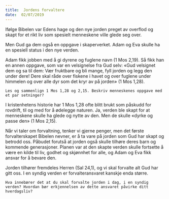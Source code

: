 ```yaml
---
title:  Jordens forvaltere
date:  02/07/2019
---
```


Ifølge Bibelen var Edens hage og den nye jorden preget av overflod og skapt for et rikt liv som spesielt menneskene ville glede seg over.

Men Gud ga dem også en oppgave i skaperverket. Adam og Eva skulle ha en spesiell status i den nye verden.

Adam fikk jobben med å gi dyrene og fuglene navn (1 Mos 2,19). Så fikk han en annen oppgave, som var en velsignelse fra Gud selv: «Gud velsignet dem og sa til dem: Vær fruktbare og bli mange, fyll jorden og legg den under dere! Dere skal råde over fiskene i havet og over fuglene under himmelen og over alle dyr som det kryr av på jorden» (1 Mos 1,28).

`Les og sammenlign 1 Mos 1,28 og 2,15. Beskriv menneskenes oppgave med et par setninger?`

I kristenhetens historie har 1 Mos 1,28 ofte blitt brukt som påskudd for rovdrift, til og med for å ødelegge naturen. Ja, verden ble skapt for at menneskene skulle ha glede og nytte av den. Men de skulle «dyrke og passe den» (1 Mos 2,15).

Når vi taler om forvaltning, tenker vi gjerne penger, men det første forvalterskapet Bibelen nevner, er å ta vare på jorden som Gud har skapt og betrodd oss. Påbudet forutså at jorden også skulle tilhøre deres barn og kommende generasjoner. Planen var at den skapte verden skulle fortsette å være en kilde til liv, godhet og skjønnhet for alle, og Adam og Eva fikk ansvar for å bevare den.

Jorden tilhører fremdeles Herren (Sal 24,1), og vi skal forvalte alt Gud har gitt oss. I en syndig verden er forvalteransvaret kanskje enda større.

`Hva innebærer det at du skal forvalte jorden i dag, i en syndig verden? Hvordan bør erkjennelsen av dette ansvaret påvirke ditt hverdagsliv?`